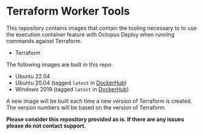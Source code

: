 # Terraform Worker Tools

This repository contains images that contain the tooling necessary to to use the execution container feature with Octopus Deploy when running commands against Terraform.

- Terraform

The following images are built in this repo:

- Ubuntu 22.04
- Ubuntu 20.04 (tagged `latest` in [DockerHub](https://hub.docker.com/r/octopuslabs/terraform-workertools/tags?page=1&name=latest))
- Windows 2019 (tagged `latest` in [DockerHub](https://hub.docker.com/r/octopuslabs/terraform-workertools/tags?page=1&name=latest))

A new image will be built each time a new version of Terraform is created.  The version numbers will be based on the version of Terraform.

**Please consider this repository provided as is.  If there are any issues please do not contact support.**
